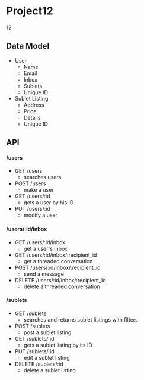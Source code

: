 Project12
=========

12


Data Model
-
- User
  - Name
  - Email
  - Inbox
  - Sublets
  - Unique ID
- Sublet Listing
  - Address
  - Price
  - Details
  - Unique ID

API
- 
#### /users
- GET /users
  - searches users
- POST /users
  - make a user
- GET /users/:id
  - gets a user by his ID
- PUT /users/:id
  - modify a user

#### /users/:id/inbox
- GET /users/:id/inbox
  - get a user's inbox
- GET /users/:id/inbox/:recipient_id
  - get a threaded conversation
- POST /users/:id/inbox/:recipient_id
  - send a message
- DELETE /users/:id/inbox/:recipient_id
  - delete a threaded conversation

#### /sublets
- GET /sublets
  - searches and returns sublet listings with filters
- POST /sublets
  - post a sublet listing
- GET /sublets/:id
  - gets a sublet listing by its ID
- PUT /sublets/:id
  - edit a sublet listing
- DELETE /sublets/:id
  - delete a sublet listing

